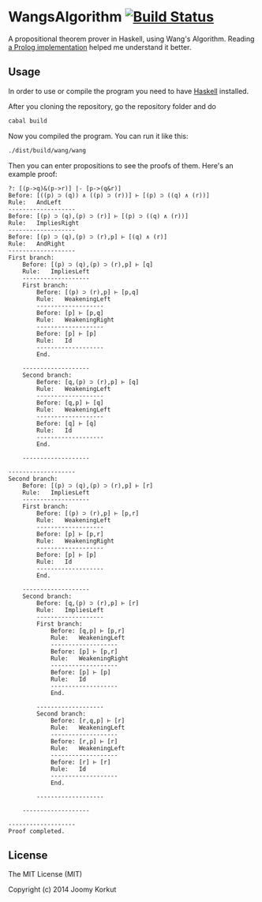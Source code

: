 WangsAlgorithm [![Build Status](https://secure.travis-ci.org/joom/WangsAlgorithm.svg)](http://travis-ci.org/joom/WangsAlgorithm)
==============

A propositional theorem prover in Haskell, using Wang's Algorithm. Reading [a Prolog implementation](https://github.com/benhuds/Prolog) helped me understand it better.

## Usage

In order to use or compile the program you need to have [Haskell](http://www.haskell.org/) installed.

After you cloning the repository, go the repository folder and do

```bash
cabal build
```

Now you compiled the program. You can run it like this:

```bash
./dist/build/wang/wang
```

Then you can enter propositions to see the proofs of them. Here's an example proof:

```
?: [(p->q)&(p->r)] |- [p->(q&r)]
Before: [((p) ⊃ (q)) ∧ ((p) ⊃ (r))] ⊢ [(p) ⊃ ((q) ∧ (r))]
Rule:   AndLeft
-------------------
Before: [(p) ⊃ (q),(p) ⊃ (r)] ⊢ [(p) ⊃ ((q) ∧ (r))]
Rule:   ImpliesRight
-------------------
Before: [(p) ⊃ (q),(p) ⊃ (r),p] ⊢ [(q) ∧ (r)]
Rule:   AndRight
-------------------
First branch:
    Before: [(p) ⊃ (q),(p) ⊃ (r),p] ⊢ [q]
    Rule:   ImpliesLeft
    -------------------
    First branch:
        Before: [(p) ⊃ (r),p] ⊢ [p,q]
        Rule:   WeakeningLeft
        -------------------
        Before: [p] ⊢ [p,q]
        Rule:   WeakeningRight
        -------------------
        Before: [p] ⊢ [p]
        Rule:   Id
        -------------------
        End.

    -------------------
    Second branch:
        Before: [q,(p) ⊃ (r),p] ⊢ [q]
        Rule:   WeakeningLeft
        -------------------
        Before: [q,p] ⊢ [q]
        Rule:   WeakeningLeft
        -------------------
        Before: [q] ⊢ [q]
        Rule:   Id
        -------------------
        End.

    -------------------

-------------------
Second branch:
    Before: [(p) ⊃ (q),(p) ⊃ (r),p] ⊢ [r]
    Rule:   ImpliesLeft
    -------------------
    First branch:
        Before: [(p) ⊃ (r),p] ⊢ [p,r]
        Rule:   WeakeningLeft
        -------------------
        Before: [p] ⊢ [p,r]
        Rule:   WeakeningRight
        -------------------
        Before: [p] ⊢ [p]
        Rule:   Id
        -------------------
        End.

    -------------------
    Second branch:
        Before: [q,(p) ⊃ (r),p] ⊢ [r]
        Rule:   ImpliesLeft
        -------------------
        First branch:
            Before: [q,p] ⊢ [p,r]
            Rule:   WeakeningLeft
            -------------------
            Before: [p] ⊢ [p,r]
            Rule:   WeakeningRight
            -------------------
            Before: [p] ⊢ [p]
            Rule:   Id
            -------------------
            End.

        -------------------
        Second branch:
            Before: [r,q,p] ⊢ [r]
            Rule:   WeakeningLeft
            -------------------
            Before: [r,p] ⊢ [r]
            Rule:   WeakeningLeft
            -------------------
            Before: [r] ⊢ [r]
            Rule:   Id
            -------------------
            End.

        -------------------

    -------------------

-------------------
Proof completed.
```

## License

The MIT License (MIT)

Copyright (c) 2014 Joomy Korkut
